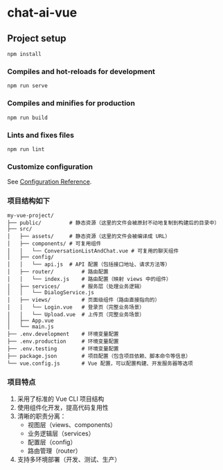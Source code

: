 # chat-ai-vue

## Project setup
```
npm install
```

### Compiles and hot-reloads for development
```
npm run serve
```

### Compiles and minifies for production
```
npm run build
```

### Lints and fixes files
```
npm run lint
```

### Customize configuration
See [Configuration Reference](https://cli.vuejs.org/config/).

### 项目结构如下
```
my-vue-project/
├── public/         # 静态资源（这里的文件会被原封不动地复制到构建后的目录中）
├── src/
│   ├── assets/     # 静态资源（这里的文件会被编译成 URL）
│   ├── components/ # 可复用组件
│   │   └── ConversationListAndChat.vue # 可复用的聊天组件
│   ├── config/
│   │   └── api.js  # API 配置（包括接口地址、请求方法等）
│   ├── router/         # 路由配置
│   │   └── index.js    # 路由配置（映射 views 中的组件）
│   ├── services/       # 服务层（处理业务逻辑）
│   │   └── DialogService.js
│   ├── views/          # 页面级组件（路由直接指向的）
│   │   └── Login.vue   # 登录页（完整业务场景）
│   │   └── Upload.vue  # 上传页（完整业务场景）
│   ├── App.vue
│   └── main.js
├── .env.development    # 环境变量配置
├── .env.production     # 环境变量配置
├── .env.testing        # 环境变量配置
├── package.json        # 项目配置（包含项目依赖、脚本命令等信息）
└── vue.config.js       # Vue 配置，可以配置构建、开发服务器等选项
```

### 项目特点
1. 采用了标准的 Vue CLI 项目结构
2. 使用组件化开发，提高代码复用性
3. 清晰的职责分离：
   - 视图层（views、components）
   - 业务逻辑层（services）
   - 配置层（config）
   - 路由管理（router）
4. 支持多环境部署（开发、测试、生产）